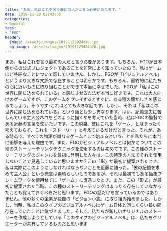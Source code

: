 ```yaml
---
title: "まあ、私はこれを言う最初の人だと言う必要があります。"
date: 2019-11-29 02:43:36
categories:
- General
tags:
- "FGO"
header:
  image: /assets/images/20191129024020.jpg
  og_image: /assets/images/20191129024020.jpg
---
```


まあ、私はこれを言う最初の人だと言う必要があります。もちろん、FGOが日本側からの公式プロジェクトであることを非常によく知っていたので、私はゲームほど些細なことについて話していません。しかし、FGOが「ビジュアルノベル」というより大きな文脈で存在することは明らかです。もちろん、最終的に私たちの心に近いものに取り組むことができて本当に幸せでした。 FGOが「私はこの世界に閉じ込められている」と感じさせる方法が本当に好きです。これは大人向けのゲームですが、このゲームをプレイするとすぐに、ある種の懐かしさを感じるでしょう。そうです-これはとても大きな話です。しかし、それは「私はこの世界に閉じ込められている」という話とも少し異なります。はい、記憶喪失に苦しんでいる主人公ネロをどのように描くかを考えていた当時、私はFGOの監督である近藤の言葉を使いたいです。この瞬間、彼はこれを「ゲーム」とはまったく考えておらず、これを「ストーリー」と考えているだけだと言った。それが、ある時点で、すべての物語が単なるゲームとして始まるということを私たちに本当に衝撃を与えた理由です。また、FGOがビジュアルノベルとは何かについてこの種のストーリーテリングテクニックを使用するのは初めてです。この種のストーリーテリングのジャンルを最初に発明した人々は、この特定の方法でそれを使用しないことで見逃していると思いますか？この「形」が最初に提案されたとき、私は実際にこのようにしなければならないことを近藤に語った。「彼の記憶を求めて主人公」という概念は素晴らしいものであるが、それは最初でもある抽象フレームワークを使用せずに「ゲーム」に遭遇したとき。また、この「形式」が最初に提案された当時、この種のストーリーテリングはまったく存在していなかったことも覚えておくべきだと思います。 FGOの話だけを言っているのではありません。他の多くの企業が独自の「ビジョン小説」に取り組み始めました。しかし、当時、私はこのタイプのビジュアルノベルはゲーム自体と同じくらい長い間存在していたことに気づきました。そして、私たちが新しいオリジナルのストーリーを作成しようとしている「このタイプのビジュアルノベル」は、私たちクリエーターが共有しているものだと思います

